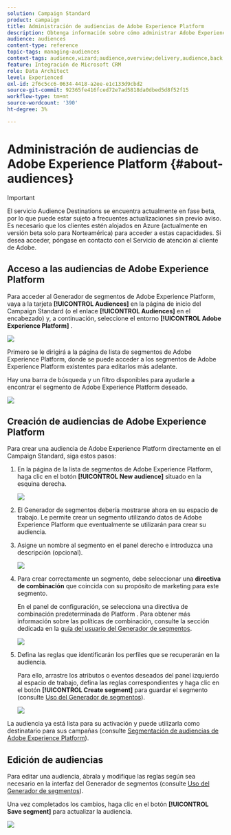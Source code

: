 ```yaml
---
solution: Campaign Standard
product: campaign
title: Administración de audiencias de Adobe Experience Platform
description: Obtenga información sobre cómo administrar Adobe Experience Platform en Campaign Standard.
audience: audiences
content-type: reference
topic-tags: managing-audiences
context-tags: audience,wizard;audience,overview;delivery,audience,back
feature: Integración de Microsoft CRM
role: Data Architect
level: Experienced
exl-id: 2f6c5cc6-0634-4418-a2ee-e1c133d9cbd2
source-git-commit: 92365fe416fced72e7ad5818da0dbed5d8f52f15
workflow-type: tm+mt
source-wordcount: '390'
ht-degree: 3%

---
```


# Administración de audiencias de Adobe Experience Platform {#about-audiences}

>[!IMPORTANT]
>
>El servicio Audience Destinations se encuentra actualmente en fase beta, por lo que puede estar sujeto a frecuentes actualizaciones sin previo aviso. Es necesario que los clientes estén alojados en Azure (actualmente en versión beta solo para Norteamérica) para acceder a estas capacidades. Si desea acceder, póngase en contacto con el Servicio de atención al cliente de Adobe.

## Acceso a las audiencias de Adobe Experience Platform

Para acceder al Generador de segmentos de Adobe Experience Platform, vaya a la tarjeta **[!UICONTROL Audiences]** en la página de inicio del Campaign Standard (o el enlace **[!UICONTROL Audiences]** en el encabezado) y, a continuación, seleccione el entorno **[!UICONTROL Adobe Experience Platform]** .

![](assets/aep_audiences_access.png)

Primero se le dirigirá a la página de lista de segmentos de Adobe Experience Platform, donde se puede acceder a los segmentos de Adobe Experience Platform existentes para editarlos más adelante.

Hay una barra de búsqueda y un filtro disponibles para ayudarle a encontrar el segmento de Adobe Experience Platform deseado.

![](assets/aep_audiences_list.png)

## Creación de audiencias de Adobe Experience Platform

Para crear una audiencia de Adobe Experience Platform directamente en el Campaign Standard, siga estos pasos:

1. En la página de la lista de segmentos de Adobe Experience Platform, haga clic en el botón **[!UICONTROL New audience]** situado en la esquina derecha.

   ![](assets/aep_audiences_creation_create.png)

1. El Generador de segmentos debería mostrarse ahora en su espacio de trabajo. Le permite crear un segmento utilizando datos de Adobe Experience Platform que eventualmente se utilizarán para crear su audiencia.

1. Asigne un nombre al segmento en el panel derecho e introduzca una descripción (opcional).

   ![](assets/aep_audiences_creation_edit_name.png)

1. Para crear correctamente un segmento, debe seleccionar una **directiva de combinación** que coincida con su propósito de marketing para este segmento.

   En el panel de configuración, se selecciona una directiva de combinación predeterminada de Platform . Para obtener más información sobre las políticas de combinación, consulte la sección dedicada en la [guía del usuario del Generador de segmentos](https://experienceleague.adobe.com/docs/experience-platform/segmentation/ui/overview.html).

   ![](assets/aep_audiences_mergepolicy.png)

1. Defina las reglas que identificarán los perfiles que se recuperarán en la audiencia.

   Para ello, arrastre los atributos o eventos deseados del panel izquierdo al espacio de trabajo, defina las reglas correspondientes y haga clic en el botón **[!UICONTROL Create segment]** para guardar el segmento (consulte [Uso del Generador de segmentos](../../integrating/using/aep-using-segment-builder.md)).

   ![](assets/aep_audiences_creation_query.png)

La audiencia ya está lista para su activación y puede utilizarla como destinatario para sus campañas (consulte [Segmentación de audiencias de Adobe Experience Platform](../../integrating/using/aep-targeting-audiences.md)).

## Edición de audiencias

Para editar una audiencia, ábrala y modifique las reglas según sea necesario en la interfaz del Generador de segmentos (consulte [Uso del Generador de segmentos](../../integrating/using/aep-using-segment-builder.md)).

Una vez completados los cambios, haga clic en el botón **[!UICONTROL Save segment]** para actualizar la audiencia.

![](assets/aep_audiences_editing.png)
